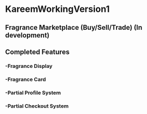 # KareemWorkingVersion1

## Fragrance Marketplace (Buy/Sell/Trade) (In development)
## Completed Features
### -Fragrance Display
### -Fragrance Card
### -Partial Profile System
### -Partial Checkout System
